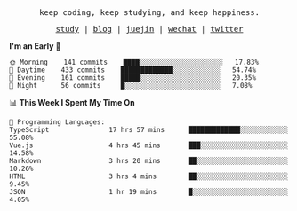 <p align="center">
  <samp>
    <span>keep coding, keep studying, and keep happiness.</span>
  </samp>
</p>

<p align="center">
  <samp>
    <a href="https://github.com/ouduidui/fe-study">study</a> |
    <a href="https://ouduidui.cn">blog</a>  |
    <a href="https://juejin.cn/user/4309700183594366">juejin</a> |
    <a href="https://user-images.githubusercontent.com/54696834/165071004-6509e3f2-90c3-448c-9d92-3da42b0c2021.jpeg">wechat</a> |
    <a href="https://twitter.com/ouduidui">twitter</a>
  </samp>
</p>

<!--START_SECTION:waka-->
**I'm an Early 🐤** 

```text
🌞 Morning    141 commits    ████░░░░░░░░░░░░░░░░░░░░░   17.83% 
🌆 Daytime    433 commits    █████████████░░░░░░░░░░░░   54.74% 
🌃 Evening    161 commits    █████░░░░░░░░░░░░░░░░░░░░   20.35% 
🌙 Night      56 commits     █░░░░░░░░░░░░░░░░░░░░░░░░   7.08%

```


📊 **This Week I Spent My Time On** 

```text
💬 Programming Languages: 
TypeScript               17 hrs 57 mins      █████████████░░░░░░░░░░░░   55.08% 
Vue.js                   4 hrs 45 mins       ███░░░░░░░░░░░░░░░░░░░░░░   14.58% 
Markdown                 3 hrs 20 mins       ██░░░░░░░░░░░░░░░░░░░░░░░   10.26% 
HTML                     3 hrs 4 mins        ██░░░░░░░░░░░░░░░░░░░░░░░   9.45% 
JSON                     1 hr 19 mins        █░░░░░░░░░░░░░░░░░░░░░░░░   4.05%

```


<!--END_SECTION:waka-->
